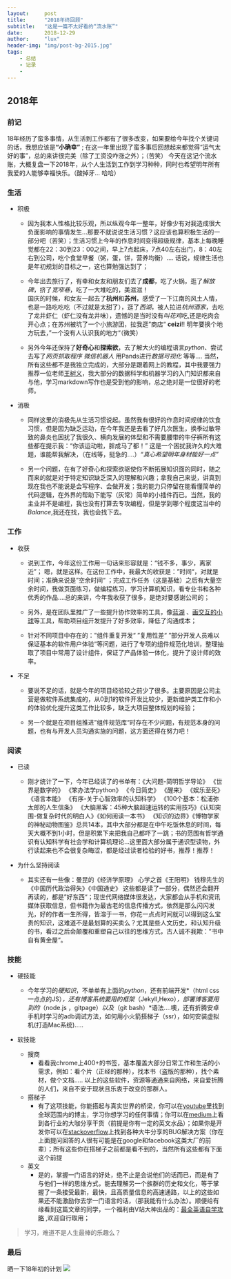 ```yaml
---
layout:     post
title:      "2018年终回顾"
subtitle:   "这是一篇不太好看的“流水账”"
date:       2018-12-29
author:     "lux"
header-img: "img/post-bg-2015.jpg"
tags:
    - 总结
    - 记录
    -
---
```




## 2018年

### 前记
18年经历了蛮多事情，从生活到工作都有了很多改变，如果要给今年找个关键词的话，我想应该是<strong>“小确幸”</strong> ; 
在这一年里出现了蛮多事后回想起来都觉得“运气太好的事”，总的来讲很完美（除了工资没咋涨之外）；（苦笑）
今天在这记个流水账，大概复盘一下2018年，从个人生活到工作到学习种种，同时也希望明年所有我爱的人能够幸福快乐。（酸掉牙... 哈哈）


### 生活
* 积极
	- 因为我本人性格比较乐观，所以纵观今年一整年，好像少有对我造成很大负面影响的事情发生...那要不就说说生活习惯？这应该也算积极生活的一部分吧（苦笑）；生活习惯上今年的作息时间变得超级规律，基本上每晚睡觉都在22：30到23：00之间，早上7点起床，7点40左右出门，8：40左右到公司，吃个食堂早餐（粥，蛋，饼，营养均衡）.... 话说，规律生活也是年初规划的目标之一，这也算勉强达到了；
	
	- 今年出去旅行了，有幸和女友和朋友们去了**成都**，吃了火锅，逛了*解放碑*，挤了*宽窄巷*，吃了一大堆吃的，美滋滋！ <br> 国庆的时候，和女友一起去了**杭州**和**苏州**，感受了一下江南的风土人情，也是一路吃吃吃（不过就是太甜了），逛了*西湖*，被人拉进*杭州酒家*，去吃了龙井虾仁（虾仁没有龙井味），遗憾的是当时没有*叫花鸡*吃,还是吃肉会开心点；在苏州被坑了一个小旅游团，拉我逛”商店“ **ceizi**!! 
明年要换个地方玩去，”一个没有人认识我的地方“（微笑）
	
	- 另外今年还保持了**好奇心**和**探索欲**，去了解大火的编程语言*python*、尝试去写了*网页抓取程序* *微信机器人* 用Pands进行*数据可视化* 等等....   当然，所有这些都不是我独立完成的，大部分是跟着网上的教程，其中我要强力推荐一位老师[王树义](https://www.jianshu.com/u/7618ab4a30e4)，我大部分的数据科学和机器学习的入门知识都来自与他，学习markdown写作也是受到他的影响，总之绝对是一位很好的老师。
    
* 消极
	- 同样这里的消极先从生活习惯说起。虽然我有很好的作息时间规律的饮食习惯，但是因为缺乏运动，在今年我还是去看了好几次医生，换季过敏导致的鼻炎也困扰了我很久、横向发展的体型和不需要腰带的牛仔裤所有这些都在提示我：“你该运动啦，胖成马了都！” 这是一个困扰我许久的大难题，谁能帮我解决，（在线等，挺急的....）*“真心希望明年身材能好一点”*
	
	- 另一个问题，在有了好奇心和探索欲驱使你不断拓展知识面的同时，随之而来的就是对于特定知识缺乏深入的理解和兴趣；拿我自己来说，讲真到现在我也不能说是会写程序、会做开发；我的能力只停留在能看懂简单的代码逻辑，在外界的帮助下能写（灰常）简单的小插件而已。当然，我的主业并不是编程，我也没有打算去专攻编程，但是学到哪个程度这当中的*Balance*,我还在找，我也会找下去。

### 工作
* 收获
	- 说到工作，今年这份工作用一句话来形容就是：“钱不多，事少，离家近”； 嗯，就是这样。在这份工作中，我最大的收获是：”时间“，对就是时间；准确来说是”空余时间“ ；完成工作任务（这是基础）之后有大量空余时间，我做页面练习，做编程练习，学习计算机知识，看专业书和各种优秀的作品....总的来讲，今年我收获了很多，是绝对要感谢公司的；
	
	- 另外，是在团队里推广了一些提升协作效率的工具，像[蓝湖](https://lanhuapp.com/) 、[画交互的小球](https://www.xiaopiu.com/)等工具，帮助项目组开发提升了好多效率，降低了沟通成本；
	
	- 针对不同项目中存在的：”组件重复开发“ ”复用性差“ ”部分开发人员难以保证基本的软件用户体验“等问题，进行了专项的组件规范化培训，整理抽取了项目中常用了设计组件，保证了产品体验一体化，提升了设计师的效率。

*  不足
	- 要说不足的话，就是今年的项目经验较之前少了很多。主要原因是公司主营是做软件系统集成的，从0到1的软件开发比较少，更新维护类工作和小的体验优化提升这类工作比较多，缺乏大项目整体规划的经验；
	
	- 另一个就是在项目组推进”组件规范库“时存在不少问题，有规范本身的问题，也有与开发人员沟通实施的问题，这方面还得在努力吧！

### 阅读
* 已读
	- 刚才统计了一下，今年已经读了的书单有：《大问题-简明哲学导论》 《世界是数字的》 《笨办法学python》 《今日简史》 《醒来》 《娱乐至死》 《语言本能》 《有序-关于心智效率的认知科学》 《100个基本：松浦弥太郎的人生信条》 《大脑黑客：45种大脑超速运转的实用技巧》《认知突围-做复杂时代的明白人》《如何阅读一本书》 《知识的边界》《博物学家的神秘动物图鉴》总共14本，其中大部分都是在中午吃饭休息的时间，每天大概不到1小时，但是积累下来把我自己都吓了一跳；书的范围有哲学通识有认知科学有社会学和计算机理论...这里面大部分属于通识型读物，外行读起来也不会很复杂晦涩，都是经过读者检验的好书，推荐！推荐！
	
* 为什么坚持阅读
	- 其实还有一些像：曼昆的《经济学原理》 心学之首《王阳明》 钱穆先生的《中国历代政治得失》《中国通史》 这些都是读了一部分，偶然还会翻开再读的，都是”好东西“；现世代网络媒体很发达，大家都会从手机和资讯媒体获取信息，但书籍作为最古老的信息传播方式，依然是那么闪闪发光，好的作者一生所得，皆溶于一书，你花一点点时间就可以得到这么宝贵的知识，这难道不是最划算的买卖么？尤其是些人文历史，和认知升级的书，看过之后会颠覆和重塑自己以往的思维方式，古人诚不我欺：”书中自有黄金屋“。

### 技能
* 硬技能

	- 今年学习的*硬知识*，不单单有上面的*python*，还有前端开发*（html css 一点点的JS）*，还有博客系统要用的框架*（Jekyll,Hexo）*，部署博客要用到的*（node.js ，gitpage）*以及*（git bash）*语法....噢，还有折腾安卓手机时学习的adb调试方法，如何用小火箭搭梯子（ssr），如何安装虚拟机(打造Mac系统)..... 
* 软技能

	- 搜商
		- 看看我chrome上400+的书签，基本覆盖大部分日常工作和生活的小需求，例如：看个片（正经的那种），找本书（盗版的那种），找个素材，做个文档..... 以上的这些软件，资源等通通来自网络，来自爱折腾的人们，来自不安于现状且乐衷于改变的那群人。
    - 搭梯子
    	- 有了这项技能，你能搭起与真实世界的桥梁，你可以在[youtube](https://www.youtube.com/)里找到全球范围内的博主，学习你想学习的任何事情；你可以在[medium](https://medium.com/)上看到各行业的大咖分享干货（前提是你有一定的英文水品）；如果你是开发你可以在[stackoverflow](https://stackoverflow.com/)上找到各种大牛分享的BUG解决方案（你在上面提问回答的人很有可能是在google和facebook这类大厂的前辈）；所有这些你在搭梯子之前都是看不到的，当然所有这些都有下面这个前提
    - 英文
    	- 是的，掌握一门语言的好处，绝不止是会说他们的话而已，而是有了与他们一样的思维方式，能去理解另一个族群的历史和文化，等于掌握了一条接受最新，最快，且高质量信息的高速通路，以上的这些如果还不能激励你去学一门语言的话，（那我能有什么办法）。顺便给有缘看到这篇文章的同学，一个福利由V站大神出品的：[最全英语自学攻略](https://github.com/byoungd/English-level-up-tips-for-Chinese) ,欢迎自行取用；
    	
> 学习，难道不是人生最棒的乐趣么？

### 最后
晒一下18年初的计划
![](https://ws1.sinaimg.cn/large/e66b0ffcly1fylfsrk8znj20ke0z6juu.jpg )
